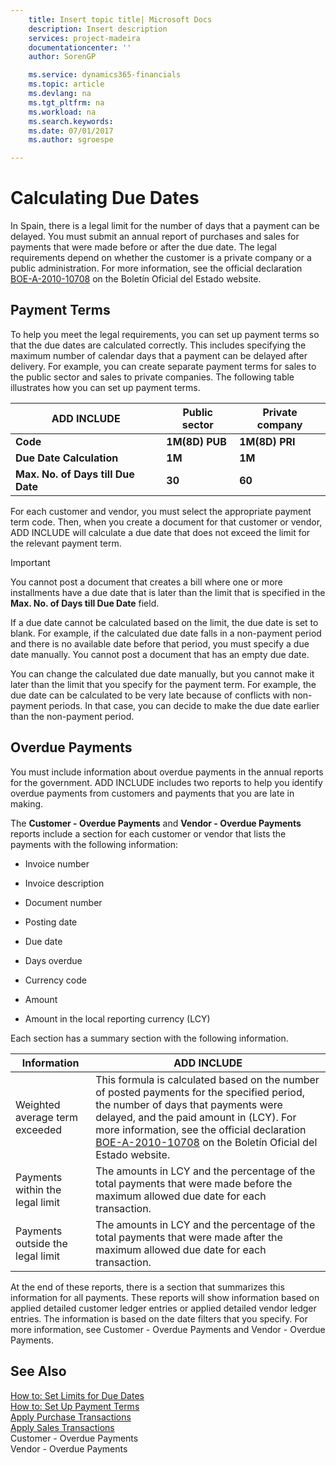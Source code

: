 ```yaml
---
    title: Insert topic title| Microsoft Docs
    description: Insert description
    services: project-madeira
    documentationcenter: ''
    author: SorenGP

    ms.service: dynamics365-financials
    ms.topic: article
    ms.devlang: na
    ms.tgt_pltfrm: na
    ms.workload: na
    ms.search.keywords:
    ms.date: 07/01/2017
    ms.author: sgroespe

---
```

# Calculating Due Dates
In Spain, there is a legal limit for the number of days that a payment can be delayed. You must submit an annual report of purchases and sales for payments that were made before or after the due date. The legal requirements depend on whether the customer is a private company or a public administration. For more information, see the official declaration [BOE-A-2010-10708](http://go.microsoft.com/fwlink/?LinkId=224630) on the Boletín Oficial del Estado website.  
  
## Payment Terms  
 To help you meet the legal requirements, you can set up payment terms so that the due dates are calculated correctly. This includes specifying the maximum number of calendar days that a payment can be delayed after delivery. For example, you can create separate payment terms for sales to the public sector and sales to private companies. The following table illustrates how you can set up payment terms.  
  
|ADD INCLUDE<!--[!INCLUDE[bp_tablefield](../../includes/bp_tablefield_md.md)]-->|Public sector|Private company|  
|---------------------------------|-------------------|---------------------|  
|**Code**|**1M\(8D\) PUB**|**1M\(8D\) PRI**|  
|**Due Date Calculation**|**1M**|**1M**|  
|**Max. No. of Days till Due Date**|**30**|**60**|  
  
 For each customer and vendor, you must select the appropriate payment term code. Then, when you create a document for that customer or vendor, ADD INCLUDE<!--[!INCLUDE[navnow](../../includes/navnow_md.md)]--> will calculate a due date that does not exceed the limit for the relevant payment term.  
  
> [!IMPORTANT]  
>  You cannot post a document that creates a bill where one or more installments have a due date that is later than the limit that is specified in the **Max. No. of Days till Due Date** field.  
  
 If a due date cannot be calculated based on the limit, the due date is set to blank. For example, if the calculated due date falls in a non-payment period and there is no available date before that period, you must specify a due date manually. You cannot post a document that has an empty due date.  
  
 You can change the calculated due date manually, but you cannot make it later than the limit that you specify for the payment term. For example, the due date can be calculated to be very late because of conflicts with non-payment periods. In that case, you can decide to make the due date earlier than the non-payment period.  
  
## Overdue Payments  
 You must include information about overdue payments in the annual reports for the government. ADD INCLUDE<!--[!INCLUDE[navnow](../../includes/navnow_md.md)]--> includes two reports to help you identify overdue payments from customers and payments that you are late in making.  
  
 The **Customer - Overdue Payments** and **Vendor - Overdue Payments** reports include a section for each customer or vendor that lists the payments with the following information:  
  
-   Invoice number  
  
-   Invoice description  
  
-   Document number  
  
-   Posting date  
  
-   Due date  
  
-   Days overdue  
  
-   Currency code  
  
-   Amount  
  
-   Amount in the local reporting currency \(LCY\)  
  
 Each section has a summary section with the following information.  
  
|Information|ADD INCLUDE<!--[!INCLUDE[bp_tabledescription](../../includes/bp_tabledescription_md.md)]-->|  
|-----------------|---------------------------------------|  
|Weighted average term exceeded|This formula is calculated based on the number of posted payments for the specified period, the number of days that payments were delayed, and the paid amount in \(LCY\). For more information, see the official declaration [BOE-A-2010-10708](http://go.microsoft.com/fwlink/?LinkId=224630) on the Boletín Oficial del Estado website.|  
|Payments within the legal limit|The amounts in LCY and the percentage of the total payments that were made before the maximum allowed due date for each transaction.|  
|Payments outside the legal limit|The amounts in LCY and the percentage of the total payments that were made after the maximum allowed due date for each transaction.|  
  
 At the end of these reports, there is a section that summarizes this information for all payments. These reports will show information based on applied detailed customer ledger entries or applied detailed vendor ledger entries. The information is based on the date filters that you specify. For more information, see Customer - Overdue Payments and Vendor - Overdue Payments.  
  
## See Also  
 [How to: Set Limits for Due Dates](../how-to-set-limits-for-due-dates.md)   
 [How to: Set Up Payment Terms](../how-to-set-up-payment-terms.md)   
 [Apply Purchase Transactions](../apply-purchase-transactions.md)   
 [Apply Sales Transactions](../apply-sales-transactions.md)   
 Customer - Overdue Payments   
 Vendor - Overdue Payments